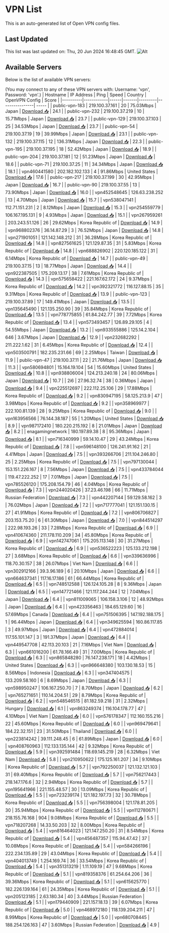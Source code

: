# VPN List

This is an auto-generated list of Open VPN config files.

## Last Updated

This list was last updated on: Thu, 20 Jun 2024 16:48:45 GMT.
![Alt](https://repobeats.axiom.co/api/embed/186b98318ef1479477931607c1ad7d823f12451f.svg "Repobeats analytics image")

## Available Servers

Below is the list of available VPN servers:

(You may connect to any of these VPN servers with: Username: 'vpn', Password: 'vpn'.)
| Hostname | IP Address | Ping | Speed | Country | OpenVPN Config | Score |
|----------|------------|------|-------|---------|----------------| ----- |
| public-vpn-183 | 219.100.37.161 | 20 | 75.03Mbps | Japan | [Download 📥](./configs/server_0_JP.ovpn) | 24.1 |
| public-vpn-232 | 219.100.37.219 | 10 | 15.71Mbps | Japan | [Download 📥](./configs/server_1_JP.ovpn) | 23.7 |
| public-vpn-129 | 219.100.37.103 | 25 | 34.53Mbps | Japan | [Download 📥](./configs/server_2_JP.ovpn) | 23.7 |
| public-vpn-54 | 219.100.37.19 | 19 | 39.99Mbps | Japan | [Download 📥](./configs/server_3_JP.ovpn) | 23.1 |
| public-vpn-132 | 219.100.37.115 | 12 | 136.31Mbps | Japan | [Download 📥](./configs/server_4_JP.ovpn) | 22.3 |
| public-vpn-195 | 219.100.37.195 | 18 | 52.42Mbps | Japan | [Download 📥](./configs/server_5_JP.ovpn) | 18.9 |
| public-vpn-204 | 219.100.37.181 | 12 | 51.23Mbps | Japan | [Download 📥](./configs/server_6_JP.ovpn) | 18.6 |
| public-vpn-71 | 219.100.37.25 | 11 | 34.34Mbps | Japan | [Download 📥](./configs/server_7_JP.ovpn) | 18.1 |
| vpn460441580 | 202.182.102.133 | 4 | 91.86Mbps | United States | [Download 📥](./configs/server_8_US.ovpn) | 17.6 |
| public-vpn-217 | 219.100.37.199 | 30 | 42.95Mbps | Japan | [Download 📥](./configs/server_9_JP.ovpn) | 16.7 |
| public-vpn-90 | 219.100.37.55 | 13 | 73.90Mbps | Japan | [Download 📥](./configs/server_10_JP.ovpn) | 16.0 |
| vpn452548645 | 126.63.238.252 | 13 | 4.70Mbps | Japan | [Download 📥](./configs/server_11_JP.ovpn) | 15.7 |
| vpn538047141 | 112.71.151.231 | 2 | 8.12Mbps | Japan | [Download 📥](./configs/server_12_JP.ovpn) | 15.3 |
| vpn254559779 | 106.167.195.131 | 9 | 4.93Mbps | Japan | [Download 📥](./configs/server_13_JP.ovpn) | 15.1 |
| vpn267959261 | 203.243.51.126 | 26 | 29.62Mbps | Korea Republic of | [Download 📥](./configs/server_14_KR.ovpn) | 14.9 |
| vpn968802376 | 36.14.87.29 | 3 | 76.52Mbps | Japan | [Download 📥](./configs/server_15_JP.ovpn) | 14.8 |
| vpn271901051 | 121.142.148.212 | 31 | 36.28Mbps | Korea Republic of | [Download 📥](./configs/server_16_KR.ovpn) | 14.8 |
| vpn827561625 | 121.129.87.35 | 31 | 5.83Mbps | Korea Republic of | [Download 📥](./configs/server_17_KR.ovpn) | 14.8 |
| vpn688826902 | 220.120.185.122 | 31 | 6.14Mbps | Korea Republic of | [Download 📥](./configs/server_18_KR.ovpn) | 14.7 |
| public-vpn-49 | 219.100.37.15 | 13 | 18.77Mbps | Japan | [Download 📥](./configs/server_19_JP.ovpn) | 14.4 |
| vpn922387505 | 175.209.13.17 | 38 | 7.61Mbps | Korea Republic of | [Download 📥](./configs/server_20_KR.ovpn) | 14.3 |
| vpn575658422 | 221.167.62.172 | 24 | 9.37Mbps | Korea Republic of | [Download 📥](./configs/server_21_KR.ovpn) | 14.2 |
| vpn392321772 | 116.127.88.15 | 35 | 9.31Mbps | Korea Republic of | [Download 📥](./configs/server_22_KR.ovpn) | 13.9 |
| public-vpn-123 | 219.100.37.89 | 17 | 149.41Mbps | Japan | [Download 📥](./configs/server_23_JP.ovpn) | 13.5 |
| vpn135645490 | 121.135.250.90 | 39 | 35.84Mbps | Korea Republic of | [Download 📥](./configs/server_24_KR.ovpn) | 13.5 |
| vpn778775855 | 61.84.242.77 | 39 | 7.72Mbps | Korea Republic of | [Download 📥](./configs/server_25_KR.ovpn) | 13.4 |
| vpn573493457 | 126.89.29.105 | 4 | 54.55Mbps | Japan | [Download 📥](./configs/server_26_JP.ovpn) | 13.2 |
| vpn933555886 | 125.14.2.104 | 646 | 3.67Mbps | Japan | [Download 📥](./configs/server_27_JP.ovpn) | 12.9 |
| vpn232682292 | 211.222.1.62 | 31 | 6.45Mbps | Korea Republic of | [Download 📥](./configs/server_28_KR.ovpn) | 12.4 |
| vpn503500791 | 182.235.231.66 | 69 | 2.25Mbps | Taiwan | [Download 📥](./configs/server_29_TW.ovpn) | 11.9 |
| public-vpn-47 | 219.100.37.11 | 22 | 21.76Mbps | Japan | [Download 📥](./configs/server_30_JP.ovpn) | 11.3 |
| vpn580694801 | 15.164.19.104 | 54 | 15.60Mbps | United States | [Download 📥](./configs/server_31_US.ovpn) | 10.8 |
| vpn938806004 | 124.213.240.18 | 24 | 80.06Mbps | Japan | [Download 📥](./configs/server_32_JP.ovpn) | 10.7 |
| 2i6 | 27.96.32.74 | 38 | 0.36Mbps | Japan | [Download 📥](./configs/server_33_JP.ovpn) | 9.4 |
| vpn225512697 | 222.112.25.106 | 29 | 17.88Mbps | Korea Republic of | [Download 📥](./configs/server_34_KR.ovpn) | 9.2 |
| vpn830947195 | 58.125.213.9 | 47 | 3.98Mbps | Korea Republic of | [Download 📥](./configs/server_35_KR.ovpn) | 9.2 |
| vpn358969977 | 222.100.81.139 | 28 | 9.25Mbps | Korea Republic of | [Download 📥](./configs/server_36_KR.ovpn) | 9.0 |
| vpn163956566 | 76.144.38.187 | 55 | 1.20Mbps | United States | [Download 📥](./configs/server_37_US.ovpn) | 8.9 |
| vpn987172410 | 180.220.215.192 | 8 | 21.01Mbps | Japan | [Download 📥](./configs/server_38_JP.ovpn) | 8.2 |
| enagamingnetwork | 180.197.89.38 | 8 | 95.36Mbps | Japan | [Download 📥](./configs/server_39_JP.ovpn) | 8.1 |
| vpn716340999 | 59.14.10.47 | 29 | 43.24Mbps | Korea Republic of | [Download 📥](./configs/server_40_KR.ovpn) | 7.8 |
| vpn596148100 | 126.241.91.162 | 21 | 4.41Mbps | Japan | [Download 📥](./configs/server_41_JP.ovpn) | 7.5 |
| vpn393266706 | 211.104.246.80 | 25 | 2.25Mbps | Korea Republic of | [Download 📥](./configs/server_42_KR.ovpn) | 7.5 |
| vpn797130044 | 153.151.226.167 | 8 | 7.56Mbps | Japan | [Download 📥](./configs/server_43_JP.ovpn) | 7.5 |
| vpn433784044 | 119.47.222.252 | 17 | 7.01Mbps | Japan | [Download 📥](./configs/server_44_JP.ovpn) | 7.5 |
| vpn785526120 | 175.208.154.79 | 46 | 4.04Mbps | Korea Republic of | [Download 📥](./configs/server_45_KR.ovpn) | 7.3 |
| vpn244020426 | 37.23.46.198 | 66 | 11.71Mbps | Russian Federation | [Download 📥](./configs/server_46_RU.ovpn) | 7.3 |
| vpn442207144 | 59.129.58.162 | 3 | 76.02Mbps | Japan | [Download 📥](./configs/server_47_JP.ovpn) | 7.2 |
| vpn717777041 | 121.151.130.15 | 27 | 41.91Mbps | Korea Republic of | [Download 📥](./configs/server_48_KR.ovpn) | 7.2 |
| vpn806706827 | 203.153.75.20 | 6 | 61.30Mbps | Japan | [Download 📥](./configs/server_49_JP.ovpn) | 7.0 |
| vpn844514297 | 222.98.193.26 | 33 | 7.28Mbps | Korea Republic of | [Download 📥](./configs/server_50_KR.ovpn) | 6.9 |
| vpn410674360 | 211.178.110.209 | 34 | 45.80Mbps | Korea Republic of | [Download 📥](./configs/server_51_KR.ovpn) | 6.9 |
| vpn142747061 | 175.205.113.148 | 30 | 31.27Mbps | Korea Republic of | [Download 📥](./configs/server_52_KR.ovpn) | 6.9 |
| vpn536522223 | 125.133.212.198 | 27 | 3.68Mbps | Korea Republic of | [Download 📥](./configs/server_53_KR.ovpn) | 6.6 |
| vpn339636996 | 118.70.30.157 | 38 | 26.07Mbps | Viet Nam | [Download 📥](./configs/server_54_VN.ovpn) | 6.6 |
| vpn302912166 | 39.3.96.189 | 6 | 20.10Mbps | Japan | [Download 📥](./configs/server_55_JP.ovpn) | 6.6 |
| vpn664637341 | 117.16.17.186 | 61 | 66.44Mbps | Korea Republic of | [Download 📥](./configs/server_56_KR.ovpn) | 6.5 |
| vpn748512588 | 126.124.105.28 | 8 | 9.36Mbps | Japan | [Download 📥](./configs/server_57_JP.ovpn) | 6.5 |
| vpn147721466 | 121.117.244.244 | 12 | 7.04Mbps | Japan | [Download 📥](./configs/server_58_JP.ovpn) | 6.4 |
| vpn811009065 | 106.158.3.106 | 12 | 48.92Mbps | Japan | [Download 📥](./configs/server_59_JP.ovpn) | 6.4 |
| vpn423356463 | 184.65.129.60 | 16 | 57.69Mbps | Canada | [Download 📥](./configs/server_60_CA.ovpn) | 6.4 |
| vpn751506395 | 147.192.188.175 | 1 | 96.44Mbps | Japan | [Download 📥](./configs/server_61_JP.ovpn) | 6.4 |
| vpn349625594 | 160.86.117.85 | 3 | 49.97Mbps | Japan | [Download 📥](./configs/server_62_JP.ovpn) | 6.4 |
| vpn472884014 | 117.55.101.147 | 3 | 191.37Mbps | Japan | [Download 📥](./configs/server_63_JP.ovpn) | 6.4 |
| vpn449547708 | 42.113.20.103 | 21 | 7.16Mbps | Viet Nam | [Download 📥](./configs/server_64_VN.ovpn) | 6.3 |
| vpn661016200 | 61.78.166.49 | 31 | 7.00Mbps | Korea Republic of | [Download 📥](./configs/server_65_KR.ovpn) | 6.3 |
| vpn865848280 | 76.147.238.171 | 18 | 4.42Mbps | United States | [Download 📥](./configs/server_66_US.ovpn) | 6.3 |
| vpn966648380 | 103.130.18.53 | 15 | 8.56Mbps | Indonesia | [Download 📥](./configs/server_67_ID.ovpn) | 6.3 |
| vpn347404575 | 133.209.58.160 | 6 | 8.69Mbps | Japan | [Download 📥](./configs/server_68_JP.ovpn) | 6.3 |
| vpn598950247 | 106.167.250.70 | 7 | 8.70Mbps | Japan | [Download 📥](./configs/server_69_JP.ovpn) | 6.2 |
| vpn765271651 | 110.14.204.51 | 29 | 8.79Mbps | Korea Republic of | [Download 📥](./configs/server_70_KR.ovpn) | 6.2 |
| vpn548546515 | 81.182.59.218 | 31 | 2.32Mbps | Hungary | [Download 📥](./configs/server_71_HU.ovpn) | 6.1 |
| vpn863249374 | 116.104.178.77 | 47 | 4.10Mbps | Viet Nam | [Download 📥](./configs/server_72_VN.ovpn) | 6.0 |
| vpn576178347 | 112.160.155.216 | 22 | 45.60Mbps | Korea Republic of | [Download 📥](./configs/server_73_KR.ovpn) | 6.0 |
| vpn969479641 | 184.22.32.151 | 23 | 31.50Mbps | Thailand | [Download 📥](./configs/server_74_TH.ovpn) | 6.0 |
| vpn223814242 | 39.111.248.45 | 6 | 61.89Mbps | Japan | [Download 📥](./configs/server_75_JP.ovpn) | 6.0 |
| vpn408760963 | 112.133.135.144 | 42 | 9.32Mbps | Korea Republic of | [Download 📥](./configs/server_76_KR.ovpn) | 5.9 |
| vpn392591484 | 118.69.145.219 | 28 | 6.32Mbps | Viet Nam | [Download 📥](./configs/server_77_VN.ovpn) | 5.8 |
| vpn210950622 | 175.125.161.207 | 34 | 9.10Mbps | Korea Republic of | [Download 📥](./configs/server_78_KR.ovpn) | 5.7 |
| vpn792250037 | 121.132.121.103 | 31 | 69.40Mbps | Korea Republic of | [Download 📥](./configs/server_79_KR.ovpn) | 5.7 |
| vpn756217443 | 218.147.176.6 | 32 | 2.94Mbps | Korea Republic of | [Download 📥](./configs/server_80_KR.ovpn) | 5.7 |
| vpn195641966 | 221.155.48.57 | 30 | 13.09Mbps | Korea Republic of | [Download 📥](./configs/server_81_KR.ovpn) | 5.5 |
| vpn723239174 | 121.182.197.73 | 32 | 30.78Mbps | Korea Republic of | [Download 📥](./configs/server_82_KR.ovpn) | 5.5 |
| vpn756398004 | 121.178.81.205 | 30 | 35.94Mbps | Korea Republic of | [Download 📥](./configs/server_83_KR.ovpn) | 5.5 |
| vpn112780671 | 218.155.76.168 | 904 | 9.08Mbps | Korea Republic of | [Download 📥](./configs/server_84_KR.ovpn) | 5.5 |
| vpn718207268 | 14.33.50.203 | 32 | 8.00Mbps | Korea Republic of | [Download 📥](./configs/server_85_KR.ovpn) | 5.4 |
| vpn816464023 | 121.147.250.20 | 31 | 8.54Mbps | Korea Republic of | [Download 📥](./configs/server_86_KR.ovpn) | 5.4 |
| vpn456487357 | 115.94.47.42 | 37 | 10.08Mbps | Korea Republic of | [Download 📥](./configs/server_87_KR.ovpn) | 5.4 |
| vpn584266196 | 222.234.135.89 | 29 | 43.04Mbps | Korea Republic of | [Download 📥](./configs/server_88_KR.ovpn) | 5.4 |
| vpn404013749 | 1.254.169.74 | 36 | 33.54Mbps | Korea Republic of | [Download 📥](./configs/server_89_KR.ovpn) | 5.4 |
| vpn351313219 | 1.11.109.19 | 47 | 9.68Mbps | Korea Republic of | [Download 📥](./configs/server_90_KR.ovpn) | 5.1 |
| vpn819358376 | 61.254.64.206 | 36 | 39.36Mbps | Korea Republic of | [Download 📥](./configs/server_91_KR.ovpn) | 5.1 |
| vpn615625770 | 182.226.139.164 | 61 | 24.35Mbps | Korea Republic of | [Download 📥](./configs/server_92_KR.ovpn) | 5.1 |
| vpn205123185 | 2.63.180.34 | 40 | 3.44Mbps | Russian Federation | [Download 📥](./configs/server_93_RU.ovpn) | 5.1 |
| vpn179440909 | 221.157.18.13 | 39 | 6.07Mbps | Korea Republic of | [Download 📥](./configs/server_94_KR.ovpn) | 5.0 |
| vpn468972180 | 118.139.204.211 | 47 | 8.99Mbps | Korea Republic of | [Download 📥](./configs/server_95_KR.ovpn) | 5.0 |
| vpn680708445 | 188.254.126.163 | 47 | 3.60Mbps | Russian Federation | [Download 📥](./configs/server_96_RU.ovpn) | 4.9 |
